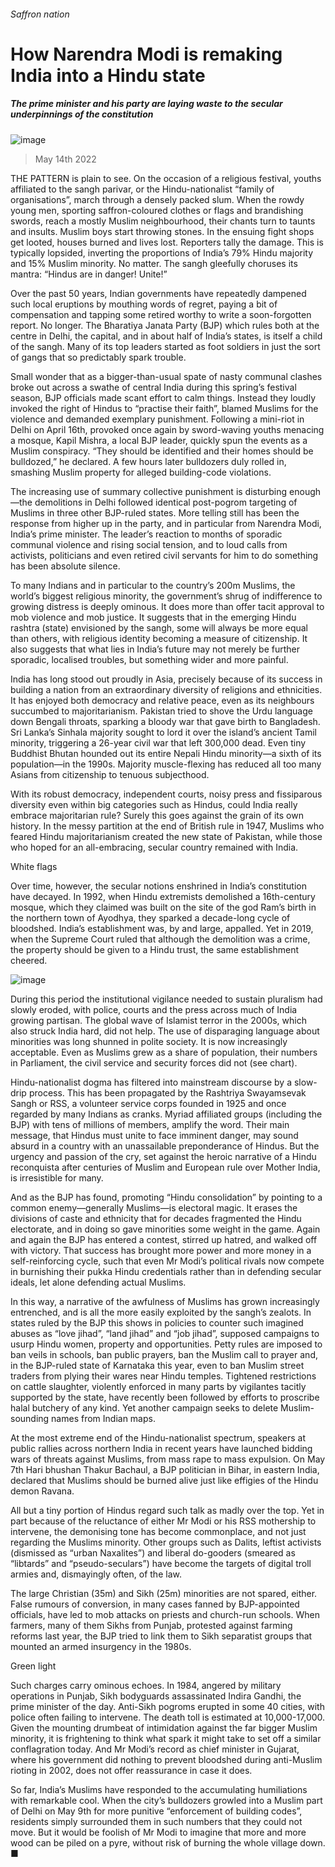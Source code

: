 ###### Saffron nation
# How Narendra Modi is remaking India into a Hindu state 
##### The prime minister and his party are laying waste to the secular underpinnings of the constitution 
![image](images/20220514_ASD001_0.jpg) 
> May 14th 2022 
THE PATTERN is plain to see. On the occasion of a religious festival, youths affiliated to the sangh parivar, or the Hindu-nationalist “family of organisations”, march through a densely packed slum. When the rowdy young men, sporting saffron-coloured clothes or flags and brandishing swords, reach a mostly Muslim neighbourhood, their chants turn to taunts and insults. Muslim boys start throwing stones. In the ensuing fight shops get looted, houses burned and lives lost. Reporters tally the damage. This is typically lopsided, inverting the proportions of India’s 79% Hindu majority and 15% Muslim minority. No matter. The sangh gleefully choruses its mantra: “Hindus are in danger! Unite!”
Over the past 50 years, Indian governments have repeatedly dampened such local eruptions by mouthing words of regret, paying a bit of compensation and tapping some retired worthy to write a soon-forgotten report. No longer. The Bharatiya Janata Party (BJP) which rules both at the centre in Delhi, the capital, and in about half of India’s states, is itself a child of the sangh. Many of its top leaders started as foot soldiers in just the sort of gangs that so predictably spark trouble.

Small wonder that as a bigger-than-usual spate of nasty communal clashes broke out across a swathe of central India during this spring’s festival season, BJP officials made scant effort to calm things. Instead they loudly invoked the right of Hindus to “practise their faith”, blamed Muslims for the violence and demanded exemplary punishment. Following a mini-riot in Delhi on April 16th, provoked once again by sword-waving youths menacing a mosque, Kapil Mishra, a local BJP leader, quickly spun the events as a Muslim conspiracy. “They should be identified and their homes should be bulldozed,” he declared. A few hours later bulldozers duly rolled in, smashing Muslim property for alleged building-code violations.
The increasing use of summary collective punishment is disturbing enough—the demolitions in Delhi followed identical post-pogrom targeting of Muslims in three other BJP-ruled states. More telling still has been the response from higher up in the party, and in particular from Narendra Modi, India’s prime minister. The leader’s reaction to months of sporadic communal violence and rising social tension, and to loud calls from activists, politicians and even retired civil servants for him to do something has been absolute silence.
To many Indians and in particular to the country’s 200m Muslims, the world’s biggest religious minority, the government’s shrug of indifference to growing distress is deeply ominous. It does more than offer tacit approval to mob violence and mob justice. It suggests that in the emerging Hindu rashtra (state) envisioned by the sangh, some will always be more equal than others, with religious identity becoming a measure of citizenship. It also suggests that what lies in India’s future may not merely be further sporadic, localised troubles, but something wider and more painful.
India has long stood out proudly in Asia, precisely because of its success in building a nation from an extraordinary diversity of religions and ethnicities. It has enjoyed both democracy and relative peace, even as its neighbours succumbed to majoritarianism. Pakistan tried to shove the Urdu language down Bengali throats, sparking a bloody war that gave birth to Bangladesh. Sri Lanka’s Sinhala majority sought to lord it over the island’s ancient Tamil minority, triggering a 26-year civil war that left 300,000 dead. Even tiny Buddhist Bhutan hounded out its entire Nepali Hindu minority—a sixth of its population—in the 1990s. Majority muscle-flexing has reduced all too many Asians from citizenship to tenuous subjecthood.
With its robust democracy, independent courts, noisy press and fissiparous diversity even within big categories such as Hindus, could India really embrace majoritarian rule? Surely this goes against the grain of its own history. In the messy partition at the end of British rule in 1947, Muslims who feared Hindu majoritarianism created the new state of Pakistan, while those who hoped for an all-embracing, secular country remained with India.
White flags
Over time, however, the secular notions enshrined in India’s constitution have decayed. In 1992, when Hindu extremists demolished a 16th-century mosque, which they claimed was built on the site of the god Ram’s birth in the northern town of Ayodhya, they sparked a decade-long cycle of bloodshed. India’s establishment was, by and large, appalled. Yet in 2019, when the Supreme Court ruled that although the demolition was a crime, the property should be given to a Hindu trust, the same establishment cheered.
![image](images/20220514_ASC234.png) 

During this period the institutional vigilance needed to sustain pluralism had slowly eroded, with police, courts and the press across much of India growing partisan. The global wave of Islamist terror in the 2000s, which also struck India hard, did not help. The use of disparaging language about minorities was long shunned in polite society. It is now increasingly acceptable. Even as Muslims grew as a share of population, their numbers in Parliament, the civil service and security forces did not (see chart).
Hindu-nationalist dogma has filtered into mainstream discourse by a slow-drip process. This has been propagated by the Rashtriya Swayamsevak Sangh or RSS, a volunteer service corps founded in 1925 and once regarded by many Indians as cranks. Myriad affiliated groups (including the BJP) with tens of millions of members, amplify the word. Their main message, that Hindus must unite to face imminent danger, may sound absurd in a country with an unassailable preponderance of Hindus. But the urgency and passion of the cry, set against the heroic narrative of a Hindu  reconquista after centuries of Muslim and European rule over Mother India, is irresistible for many.
And as the BJP has found, promoting “Hindu consolidation” by pointing to a common enemy—generally Muslims—is electoral magic. It erases the divisions of caste and ethnicity that for decades fragmented the Hindu electorate, and in doing so gave minorities some weight in the game. Again and again the BJP has entered a contest, stirred up hatred, and walked off with victory. That success has brought more power and more money in a self-reinforcing cycle, such that even Mr Modi’s political rivals now compete in burnishing their pukka Hindu credentials rather than in defending secular ideals, let alone defending actual Muslims.
In this way, a narrative of the awfulness of Muslims has grown increasingly entrenched, and is all the more easily exploited by the sangh’s zealots. In states ruled by the BJP this shows in policies to counter such imagined abuses as “love jihad”, “land jihad” and “job jihad”, supposed campaigns to usurp Hindu women, property and opportunities. Petty rules are imposed to ban veils in schools, ban public prayers, ban the Muslim call to prayer and, in the BJP-ruled state of Karnataka this year, even to ban Muslim street traders from plying their wares near Hindu temples. Tightened restrictions on cattle slaughter, violently enforced in many parts by vigilantes tacitly supported by the state, have recently been followed by efforts to proscribe halal butchery of any kind. Yet another campaign seeks to delete Muslim-sounding names from Indian maps.
At the most extreme end of the Hindu-nationalist spectrum, speakers at public rallies across northern India in recent years have launched bidding wars of threats against Muslims, from mass rape to mass expulsion. On May 7th Hari bhushan Thakur Bachaul, a BJP politician in Bihar, in eastern India, declared that Muslims should be burned alive just like effigies of the Hindu demon Ravana.
All but a tiny portion of Hindus regard such talk as madly over the top. Yet in part because of the reluctance of either Mr Modi or his RSS mothership to intervene, the demonising tone has become commonplace, and not just regarding the Muslims minority. Other groups such as Dalits, leftist activists (dismissed as “urban Naxalites”) and liberal do-gooders (smeared as “libtards” and “pseudo-seculars”) have become the targets of digital troll armies and, dismayingly often, of the law.
The large Christian (35m) and Sikh (25m) minorities are not spared, either. False rumours of conversion, in many cases fanned by BJP-appointed officials, have led to mob attacks on priests and church-run schools. When farmers, many of them Sikhs from Punjab, protested against farming reforms last year, the BJP tried to link them to Sikh separatist groups that mounted an armed insurgency in the 1980s.
Green light
Such charges carry ominous echoes. In 1984, angered by military operations in Punjab, Sikh bodyguards assassinated Indira Gandhi, the prime minister of the day. Anti-Sikh pogroms erupted in some 40 cities, with police often failing to intervene. The death toll is estimated at 10,000-17,000. Given the mounting drumbeat of intimidation against the far bigger Muslim minority, it is frightening to think what spark it might take to set off a similar conflagration today. And Mr Modi’s record as chief minister in Gujarat, where his government did nothing to prevent bloodshed during anti-Muslim rioting in 2002, does not offer reassurance in case it does.
So far, India’s Muslims have responded to the accumulating humiliations with remarkable cool. When the city’s bulldozers growled into a Muslim part of Delhi on May 9th for more punitive “enforcement of building codes”, residents simply surrounded them in such numbers that they could not move. But it would be foolish of Mr Modi to imagine that more and more wood can be piled on a pyre, without risk of burning the whole village down. ■
